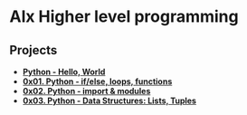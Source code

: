 # Alx Higher level programming

## Projects
- **[Python - Hello, World](./0x00-python-hello_world)**
- **[0x01. Python - if/else, loops, functions](./0x01-python-if_else_loops_functions)**
- **[0x02. Python - import & modules](./0x02-python-import_modules)**
- **[0x03. Python - Data Structures: Lists, Tuples](./0x03-python-data_structures)**

